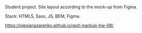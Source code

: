 Student project. 
Site layout according to the mock-up from Figma.

Stack: HTML5, Sass, JS, BEM, Figma.

https://olesianazarenko.github.io/goit-markup-hw-08/

